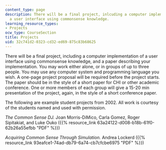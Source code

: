 ```yaml
---
content_type: page
description: There will be a final project, inlcuding a computer implementation of
  a user interface using commonsense knowledge.
learning_resource_types:
- Projects
ocw_type: CourseSection
title: Projects
uid: 32c741d2-0323-cd32-ed69-875c83b68625
---
```


There will be a final project, including a computer implementation of a user interface using commonsense knowledge, and a paper describing your implementation. You may work either alone, or in groups of up to three people. You may use any computer system and programming language you wish. A one-page project proposal will be required before the project starts. The paper should be in the style of a short paper for CHI or other academic conference. One or more members of each group will give a 15-20 min presentation of the project, again, in the style of a short conference paper.

The following are example student projects from 2002. All work is courtesy of the students named and used with permission.

_The Common Sense DJ._ Joan Morris-DiMico, Carla Gomez, Roger Sipitakiat, and Luke Ouko ({{% resource_link 63a24122-d008-b18b-61f0-62b26a55efbb "PDF" %}})

_Acquiring Common Sense Through Simulation._ Andrea Lockerd ({{% resource_link 93eafce1-74ad-db79-6a74-cb7cfcbe6975 "PDF" %}})